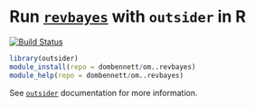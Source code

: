 # Run [`revbayes`](https://revbayes.github.io/) with `outsider` in R
[![Build Status](https://travis-ci.org/dombennett/om..revbayes.svg?branch=master)](https://travis-ci.org/dombennett/om..revbayes)


```r
library(outsider)
module_install(repo = dombennett/om..revbayes)
module_help(repo = dombennett/om..revbayes)
```

See [`outsider`](https://github.com/AntonelliLab/outsider) documentation for more information.
